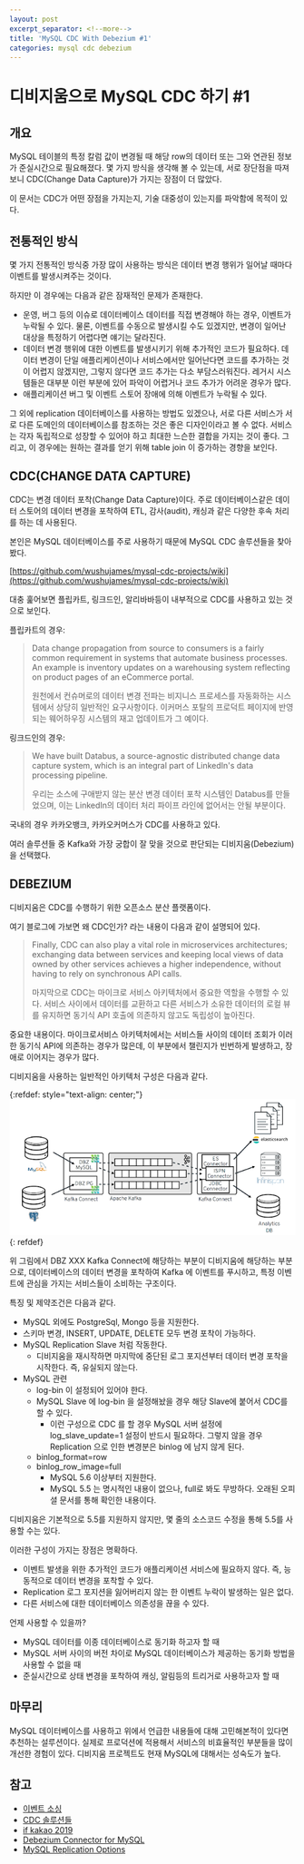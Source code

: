 ```yaml
---
layout: post
excerpt_separator: <!--more-->
title: 'MySQL CDC With Debezium #1'
categories: mysql cdc debezium
---
```


# 디비지움으로 MySQL CDC 하기 #1
## 개요

MySQL 테이블의 특정 칼럼 값이 변경될 때 해당 row의 데이터 또는 그와 연관된 정보가 준실시간으로 필요해졌다. 몇 가지 방식을 생각해 볼 수 있는데, 서로 장단점을 
따져보니 CDC(Change Data Capture)가 가지는 장점이 더 많았다. 
<!--more-->

이 문서는 CDC가 어떤 장점을 가지는지, 기술 대중성이 있는지를 파악함에 목적이 있다.

## 전통적인 방식

몇 가지 전통적인 방식중 가장 많이 사용하는 방식은 데이터 변경 행위가 일어날 때마다 이벤트를 발생시켜주는 것이다.

하지만 이 경우에는 다음과 같은 잠재적인 문제가 존재한다.

* 운영, 버그 등의 이슈로 데이터베이스 데이터를 직접 변경해야 하는 경우, 이벤트가 누락될 수 있다. 물론, 이벤트를 수동으로 발생시킬 수도 있겠지만, 변경이 일어난 
대상을 특정하기 어렵다면 얘기는 달라진다.
* 데이터 변경 행위에 대한 이벤트를 발생시키기 위해 추가적인 코드가 필요하다. 데이터 변경이 단일 애플리케이션이나 서비스에서만 일어난다면 코드를 추가하는 것이 
어렵지 않겠지만, 그렇지 않다면 코드 추가는 다소 부담스러워진다. 레거시 시스템들은 대부분 이런 부분에 있어 파악이 어렵거나 코드 추가가 어려운 경우가 많다.
* 애플리케이션 버그 및 이벤트 스토어 장애에 의해 이벤트가 누락될 수 있다.

그 외에 replication 데이터베이스를 사용하는 방법도 있겠으나, 서로 다른 서비스가 서로 다른 도메인의 데이터베이스를 참조하는 것은 좋은 디자인이라고 볼 수 없다. 
서비스는 각자 독립적으로 성장할 수 있어야 하고 최대한 느슨한 결합을 가지는 것이 좋다. 그리고, 이 경우에는 원하는 결과를 얻기 위해 table join 이 증가하는 
경향을 보인다.

## CDC(CHANGE DATA CAPTURE)

CDC는 변경 데이터 포착(Change Data Capture)이다. 주로 데이터베이스같은 데이터 스토어의 데이터 변경을 포착하여 ETL, 감사(audit), 캐싱과 같은 다양한 
후속 처리를 하는 데 사용된다.

본인은 MySQL 데이터베이스를 주로 사용하기 때문에 MySQL CDC 솔루션들을 찾아봤다.

[https://github.com/wushujames/mysql-cdc-projects/wiki](https://github.com/wushujames/mysql-cdc-projects/wiki)

대충 훑어보면 플립카트, 링크드인, 알리바바등이 내부적으로 CDC를 사용하고 있는 것으로 보인다.

플립카트의 경우:
>Data change propagation from source to consumers is a fairly common requirement in systems that automate business processes. 
>An example is inventory updates on a warehousing system reflecting on product pages of an eCommerce portal.
> 
>원천에서 컨슈머로의 데이터 변경 전파는 비지니스 프로세스를 자동화하는 시스템에서 상당히 일반적인 요구사항이다. 이커머스 포탈의 프로덕트 페이지에 반영되는 웨어하우징 
>시스템의 재고 업데이트가 그 예이다.

링크드인의 경우:
>We have built Databus, a source-agnostic distributed change data capture system, which is an integral part of LinkedIn's 
>data processing pipeline.
>
>우리는 소스에 구애받지 않는 분산 변경 데이터 포착 시스템인 Databus를 만들었으며, 이는 LinkedIn의 데이터 처리 파이프 라인에 없어서는 안될 부분이다.

국내의 경우 카카오뱅크, 카카오커머스가 CDC를 사용하고 있다.

여러 솔루션들 중 Kafka와 가장 궁합이 잘 맞을 것으로 판단되는 디비지움(Debezium)을 선택했다.

## DEBEZIUM

디비지움은 CDC를 수행하기 위한 오픈소스 분산 플랫폼이다.

여기 블로그에 가보면 왜 CDC인가? 라는 내용이 다음과 같이 설명되어 있다.

>Finally, CDC can also play a vital role in microservices architectures; exchanging data between services and keeping 
>local views of data owned by other services achieves a higher independence, without having to rely on synchronous API calls.
>
>마지막으로 CDC는 마이크로 서비스 아키텍처에서 중요한 역할을 수행할 수 있다. 서비스 사이에서 데이터를 교환하고 다른 서비스가 소유한 데이터의 로컬 뷰를 유지하면 
>동기식 API 호출에 의존하지 않고도 독립성이 높아진다.

중요한 내용이다. 마이크로서비스 아키텍처에서는 서비스들 사이의 데이터 조회가 이러한 동기식 API에 의존하는 경우가 많은데, 이 부분에서 챌린지가 빈번하게 발생하고, 
장애로 이어지는 경우가 많다.

디비지움을 사용하는 일반적인 아키텍처 구성은 다음과 같다.

{:refdef: style="text-align: center;"}
![genral archtecture of debezum use](/assets/A475FB9A-ED60-4354-9222-20ED8FC25768.png)
{: refdef}

위 그림에서 DBZ XXX Kafka Connect에 해당하는 부분이 디비지움에 해당하는 부분으로, 데이터베이스의 데이터 변경을 포착하여 Kafka 에 이벤트를 푸시하고, 
특정 이벤트에 관심을 가지는 서비스들이 소비하는 구조이다.

특징 및 제약조건은 다음과 같다.

* MySQL 외에도 PostgreSql, Mongo 등을 지원한다.
* 스키마 변경, INSERT, UPDATE, DELETE 모두 변경 포착이 가능하다.
* MySQL Replication Slave 처럼 작동한다.
	* 디비지움을 재시작하면 마지막에 중단된 로그 포지션부터 데이터 변경 포착을 시작한다. 즉, 유실되지 않는다.
* MySQL 관련
	* log-bin 이 설정되어 있어야 한다.
	* MySQL Slave 에 log-bin 을 설정해놨을 경우 해당 Slave에 붙어서 CDC를 할 수 있다.
		* 이런 구성으로 CDC 를 할 경우 MySQL 서버 설정에 log_slave_update=1 설정이 반드시 필요하다. 그렇지 않을 경우 Replication 으로 인한 
		변경분은 binlog 에 남지 않게 된다.
	* binlog_format=row
	* binlog_row_image=full
		* MySQL 5.6 이상부터 지원한다.
		* MySQL 5.5 는 명시적인 내용이 없으나, full로 봐도 무방하다. 오래된 오피셜 문서를 통해 확인한 내용이다.

디비지움은 기본적으로 5.5를 지원하지 않지만, 몇 줄의 소스코드 수정을 통해 5.5를 사용할 수는 있다.

이러한 구성이 가지는 장점은 명확하다.

* 이벤트 발생을 위한 추가적인 코드가 애플리케이션 서비스에 필요하지 않다. 즉, 능동적으로 데이터 변경을 포착할 수 있다.
* Replication 로그 포지션을 잃어버리지 않는 한 이벤트 누락이 발생하는 일은 없다.
* 다른 서비스에 대한 데이터베이스 의존성을 끊을 수 있다.

언제 사용할 수 있을까?

* MySQL 데이터를 이종 데이터베이스로 동기화 하고자 할 때
* MySQL 서버 사이의 버전 차이로 MySQL 데이터베이스가 제공하는 동기화 방법을 사용할 수 없을 때
* 준실시간으로 상태 변경을 포착하여 캐싱, 알림등의 트리거로 사용하고자 할 때

## 마무리

MySQL 데이터베이스를 사용하고 위에서 언급한 내용들에 대해 고민해본적이 있다면 추천하는 설루션이다. 실제로 프로덕션에 적용해서 서비스의 비효율적인 부분들을 
많이 개선한 경험이 있다. 디비지움 프로젝트도 현재 MySQL에 대해서는 성숙도가 높다.

## 참고

* [이벤트 소싱](https://www.confluent.io/blog/event-sourcing-vs-derivative-event-sourcing-explained/)
* [CDC 솔루션들](https://github.com/wushujames/mysql-cdc-projects/wiki)
* [if kakao 2019](https://mk.kakaocdn.net/dn/if-kakao/conf2019/%EB%B0%9C%ED%91%9C%EC%9E%90%EB%A3%8C_2019/T03-S01.pdf)
* [Debezium Connector for MySQL](https://debezium.io/documentation/reference/1.0/connectors/mysql.html)
* [MySQL Replication Options](https://dev.mysql.com/doc/mysql-replication-excerpt/5.5/en/replication-options-slave.html)
